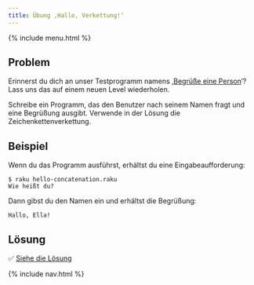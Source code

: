 ```yaml
---
title: Übung ‚Hallo, Verkettung!‘
---
```


{% include menu.html %}

## Problem

Erinnerst du dich an unser Testprogramm namens ‚[Begrüße eine Person](/de/essentials/scalar-variables/exercises/greet-a-person/)‘? Lass uns das auf einem neuen Level wiederholen.

Schreibe ein Programm, das den Benutzer nach seinem Namen fragt und eine Begrüßung ausgibt. Verwende in der Lösung die Zeichenkettenverkettung.

## Beispiel

Wenn du das Programm ausführst, erhältst du eine Eingabeaufforderung:

```console
$ raku hello-concatenation.raku
Wie heißt du?
```

Dann gibst du den Namen ein und erhältst die Begrüßung:

    Hallo, Ella!

## Lösung

✅ [Siehe die Lösung](solution)

{% include nav.html %}